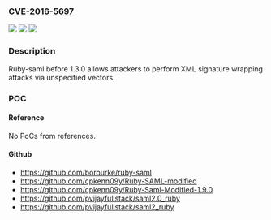 ### [CVE-2016-5697](https://cve.mitre.org/cgi-bin/cvename.cgi?name=CVE-2016-5697)
![](https://img.shields.io/static/v1?label=Product&message=n%2Fa&color=blue)
![](https://img.shields.io/static/v1?label=Version&message=n%2Fa&color=blue)
![](https://img.shields.io/static/v1?label=Vulnerability&message=n%2Fa&color=brighgreen)

### Description

Ruby-saml before 1.3.0 allows attackers to perform XML signature wrapping attacks via unspecified vectors.

### POC

#### Reference
No PoCs from references.

#### Github
- https://github.com/borourke/ruby-saml
- https://github.com/cpkenn09y/Ruby-SAML-modified
- https://github.com/cpkenn09y/Ruby-Saml-Modified-1.9.0
- https://github.com/pvijayfullstack/saml2.0_ruby
- https://github.com/pvijayfullstack/saml2_ruby

